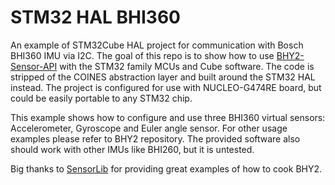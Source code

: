 #  STM32 HAL BHI360
An example of STM32Cube HAL project for communication with Bosch BHI360 IMU via I2C. 
The goal of this repo is to show how to use [BHY2-Sensor-API](https://github.com/boschsensortec/BHY2-Sensor-API) with the STM32 family MCUs and Cube software. The code is stripped of the COINES abstraction layer and built around the STM32 HAL instead. 
The project is configured for use with NUCLEO-G474RE board, but could be easily portable to any STM32 chip. 

This example shows how to configure and use three BHI360 virtual sensors: Accelerometer, Gyroscope and Euler angle sensor. For other usage examples please refer to BHY2 repository. The provided software also should work with other IMUs like BHI260, but it is untested. 

Big thanks to [SensorLib](https://github.com/lewisxhe/SensorLib) for providing great examples of how to cook BHY2. 
